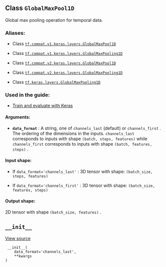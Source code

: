 

## Class  `GlobalMaxPool1D` 
Global max pooling operation for temporal data.



### Aliases:

- Class [ `tf.compat.v1.keras.layers.GlobalMaxPool1D` ](/api_docs/python/tf/keras/layers/GlobalMaxPool1D)

- Class [ `tf.compat.v1.keras.layers.GlobalMaxPooling1D` ](/api_docs/python/tf/keras/layers/GlobalMaxPool1D)

- Class [ `tf.compat.v2.keras.layers.GlobalMaxPool1D` ](/api_docs/python/tf/keras/layers/GlobalMaxPool1D)

- Class [ `tf.compat.v2.keras.layers.GlobalMaxPooling1D` ](/api_docs/python/tf/keras/layers/GlobalMaxPool1D)

- Class [ `tf.keras.layers.GlobalMaxPooling1D` ](/api_docs/python/tf/keras/layers/GlobalMaxPool1D)



### Used in the guide:

- [Train and evaluate with Keras](https://tensorflow.google.cn/guide/keras/train_and_evaluate)



#### Arguments:

- **`data_format`** : A string,
one of  `channels_last`  (default) or  `channels_first` .
The ordering of the dimensions in the inputs.
 `channels_last`  corresponds to inputs with shape
 `(batch, steps, features)`  while  `channels_first` 
corresponds to inputs with shape
 `(batch, features, steps)` .



#### Input shape:

- If  `data_format='channels_last'` :
3D tensor with shape:
 `(batch_size, steps, features)` 

- If  `data_format='channels_first'` :
3D tensor with shape:
 `(batch_size, features, steps)` 



#### Output shape:
2D tensor with shape  `(batch_size, features)` .



##  `__init__` 
[View source](https://github.com/tensorflow/tensorflow/blob/r2.0/tensorflow/python/keras/layers/pooling.py#L580-L583)



```
 __init__(
    data_format='channels_last',
    **kwargs
)
 
```

